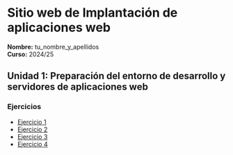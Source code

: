 # Sitio web de Implantación de aplicaciones web

**Nombre:** tu_nombre_y_apellidos  
**Curso:** 2024/25  

## Unidad 1: Preparación del entorno de desarrollo y servidores de aplicaciones web

### Ejercicios

- [Ejercicio 1](ejercicio1.md)  
- [Ejercicio 2](ejercicio2.md)  
- [Ejercicio 3](ejercicio3.md)  
- [Ejercicio 4](ejercicio4.md)
